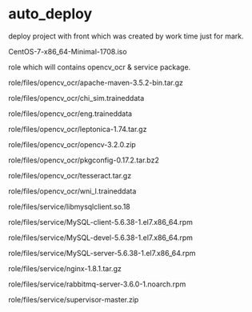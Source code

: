 # auto_deploy
deploy project with front which was created by work time just for mark. 

CentOS-7-x86_64-Minimal-1708.iso

role which will contains opencv_ocr & service package.

role/files/opencv_ocr/apache-maven-3.5.2-bin.tar.gz

role/files/opencv_ocr/chi_sim.traineddata

role/files/opencv_ocr/eng.traineddata

role/files/opencv_ocr/leptonica-1.74.tar.gz

role/files/opencv_ocr/opencv-3.2.0.zip

role/files/opencv_ocr/pkgconfig-0.17.2.tar.bz2

role/files/opencv_ocr/tesseract.tar.gz

role/files/opencv_ocr/wni_l.traineddata

role/files/service/libmysqlclient.so.18

role/files/service/MySQL-client-5.6.38-1.el7.x86_64.rpm

role/files/service/MySQL-devel-5.6.38-1.el7.x86_64.rpm

role/files/service/MySQL-server-5.6.38-1.el7.x86_64.rpm

role/files/service/nginx-1.8.1.tar.gz

role/files/service/rabbitmq-server-3.6.0-1.noarch.rpm

role/files/service/supervisor-master.zip
